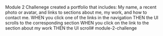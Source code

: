 Module 2 Challenege
created a portfolio that includes:
My name, a recent photo or avatar, and links to sections about me, my work, and how to contact me.
WHEN you click one of the links in the navigation
THEN the UI scrolls to the corresponding section
WHEN you click on the link to the section about my  work
THEN the UI scroll# module-2-challenge
